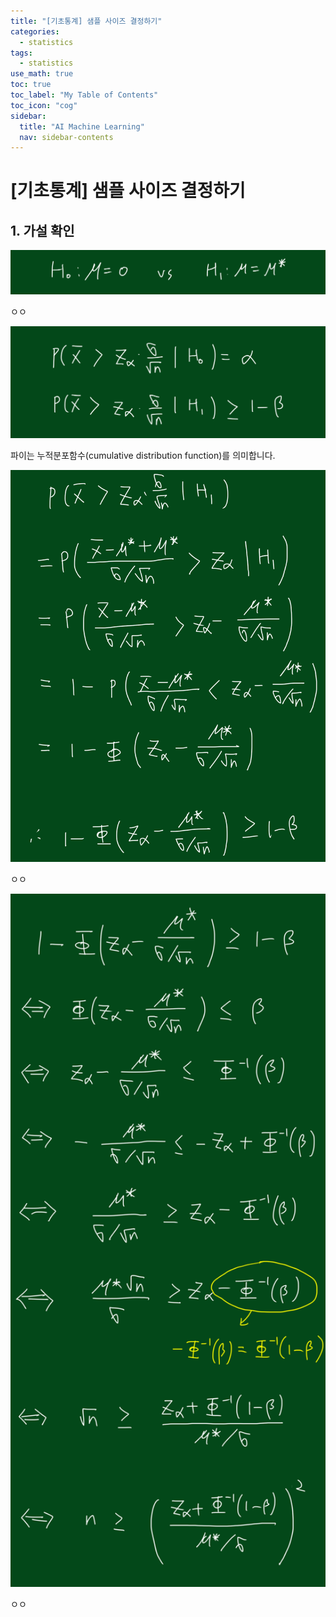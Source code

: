 ```yaml
---
title: "[기초통계] 샘플 사이즈 결정하기" 
categories:
  - statistics
tags:
  - statistics
use_math: true
toc: true
toc_label: "My Table of Contents"
toc_icon: "cog"
sidebar:
  title: "AI Machine Learning"
  nav: sidebar-contents
---
```


# [기초통계] 샘플 사이즈 결정하기


## 1. 가설 확인

<center><img src="/assets/images/statistics/sample_size/01.jpg" width="800"></center>

ㅇㅇ

<center><img src="/assets/images/statistics/sample_size/02.jpg" width="800"></center>

파이는 누적분포함수(cumulative distribution function)를 의미합니다.

<center><img src="/assets/images/statistics/sample_size/03.jpg" width="800"></center>

ㅇㅇ

<center><img src="/assets/images/statistics/sample_size/04.jpg" width="800"></center>

ㅇㅇ
